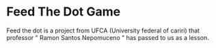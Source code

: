 # Feed The Dot Game
Feed the dot is a project from UFCA (University federal of cariri) that professor " Ramon Santos Nepomuceno " has passed to us as a lesson. 
